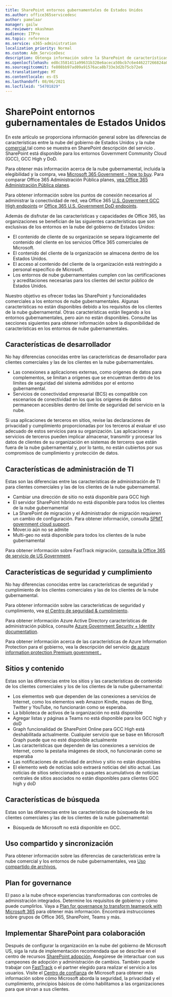 ```yaml
---
title: SharePoint entornos gubernamentales de Estados Unidos
ms.author: office365servicedesc
author: pamelaar
manager: gailw
ms.reviewer: mkashman
audience: ITPro
ms.topic: reference
ms.service: o365-administration
localization_priority: Normal
ms.custom: Adm_ServiceDesc
description: Obtenga información sobre la SharePoint de características para los clientes en la nube del gobierno de Estados Unidos.
ms.openlocfilehash: ed8c3581411a99631b328e6aceca50bcb7c6e446227266824a0f66916fa62216
ms.sourcegitcommit: fe808bb97ad09a91576aca8b733e3d2b75cb72e6
ms.translationtype: MT
ms.contentlocale: es-ES
ms.lasthandoff: 08/06/2021
ms.locfileid: "54701829"
---
```

# <a name="sharepoint-for-us-government-environments"></a>SharePoint entornos gubernamentales de Estados Unidos

En este artículo se proporciona información general sobre las diferencias de características entre la nube del gobierno de Estados Unidos y la nube [comercial,](../../sharepoint-online-service-description/sharepoint-online-service-description.md)tal como se muestra en SharePoint descripción del servicio . SharePoint está disponible para los entornos Government Community Cloud (GCC), GCC High y DoD. 

Para obtener más información acerca de la nube gubernamental, incluida la elegibilidad y la compra, vea [Microsoft 365 Government - how to buy](./microsoft-365-government-how-to-buy.md). Para comparar Office 365 Administración Pública planes, [vea Office 365 Administración Pública planes](https://www.microsoft.com/microsoft-365/government/compare-office-365-government-plans?rtc=1#EligibilityRequirements).

Para obtener información sobre los puntos de conexión necesarios al administrar la conectividad de red, vea Office 365 [U.S. Government GCC High endpoints](/office365/enterprise/office-365-u-s-government-gcc-high-endpoints#sharepoint-online-and-onedrive-for-business) or [Office 365 U.S. Government DoD endpoints](/office365/enterprise/office-365-u-s-government-dod-endpoints#sharepoint-online-and-onedrive-for-business).

Además de disfrutar de las características y capacidades de Office 365, las organizaciones se benefician de las siguientes características que son exclusivas de los entornos en la nube del gobierno de Estados Unidos:

-   El contenido de cliente de su organización se separa lógicamente del contenido del cliente en los servicios Office 365 comerciales de Microsoft.
-   El contenido del cliente de la organización se almacena dentro de los Estados Unidos.
-   El acceso al contenido del cliente de la organización está restringido a personal específico de Microsoft.
-   Los entornos de nube gubernamentales cumplen con las certificaciones y acreditaciones necesarias para los clientes del sector público de Estados Unidos.

Nuestro objetivo es ofrecer todas las SharePoint y funcionalidades comerciales a los entornos de nube gubernamentales. Algunas características no están disponibles debido a los requisitos de los clientes de la nube gubernamental. Otras características están llegando a los entornos gubernamentales, pero aún no están disponibles. Consulte las secciones siguientes para obtener información sobre la disponibilidad de características en los entornos de nube gubernamentales.

## <a name="developer-features"></a>Características de desarrollador

No hay diferencias conocidas entre las características de desarrollador para clientes comerciales y las de los clientes en la nube gubernamentales.

- Las conexiones a aplicaciones externas, como orígenes de datos para complementos, se limitan a orígenes que se encuentran dentro de los límites de seguridad del sistema admitidos por el entorno gubernamental.
- Servicios de conectividad empresarial (BCS) es compatible con escenarios de conectividad en los que los orígenes de datos permanecen accesibles dentro del límite de seguridad del servicio en la nube.

Si usa aplicaciones de terceros en sitios, revise las declaraciones de privacidad y cumplimiento proporcionadas por los terceros al evaluar el uso adecuado de estos servicios para su organización. Las aplicaciones y servicios de terceros pueden implicar almacenar, transmitir y procesar los datos de clientes de su organización en sistemas de terceros que están fuera de la nube gubernamental y, por lo tanto, no están cubiertos por sus compromisos de cumplimiento y protección de datos. 

## <a name="it-admin-features"></a>Características de administración de TI

Estas son las diferencias entre las características de administración de TI para clientes comerciales y las de los clientes de la nube gubernamental.

- Cambiar una dirección de sitio no está disponible para GCC high
- El servidor SharePoint híbrido no está disponible para todos los clientes de la nube gubernamental
- La SharePoint de migración y el Administrador de migración requieren un cambio de configuración. Para obtener información, consulta [SPMT government cloud support](/sharepointmigration/spmt-install-issues#government-cloud-support).
- Mover.io aún no se admite
- Multi-geo no está disponible para todos los clientes de la nube gubernamental

Para obtener información sobre FastTrack migración, [consulta la Office 365 de servicio de US Government](./office-365-us-government.md#data-migrations-performed-by-fasttrack).

## <a name="security-and-compliance-features"></a>Características de seguridad y cumplimiento

No hay diferencias conocidas entre las características de seguridad y cumplimiento de los clientes comerciales y las de los clientes de la nube gubernamental.

Para obtener información sobre las características de seguridad y cumplimiento, vea [el Centro de seguridad & cumplimiento](../office-365-securitycompliance-center.md).

Para obtener información Azure Active Directory características de administración pública, consulte [Azure Government Security + Identity documentation](/azure/azure-government/documentation-government-services-securityandidentity#azure-active-directory). 

Para obtener información acerca de las características de Azure Information Protection para el gobierno, vea la descripción del servicio [de azure information protection Premium government .](/enterprise-mobility-security/solutions/ems-aip-premium-govt-service-description) 

## <a name="sites-and-content"></a>Sitios y contenido

Estas son las diferencias entre los sitios y las características de contenido de los clientes comerciales y los de los clientes de la nube gubernamental:

- Los elementos web que dependen de las conexiones a servicios de Internet, como los elementos web Amazon Kindle, mapas de Bing, Twitter y YouTube, no funcionarán como se esperaba.
- La biblioteca de activos de la organización no está disponible
- Agregar listas y páginas a Teams no está disponible para los GCC high y doD
- Graph funcionalidad de SharePoint Online para GCC High está deshabilitada actualmente. Cualquier servicio que se base en Microsoft Graph puede que no esté disponible actualmente
- Las características que dependen de las conexiones a servicios de Internet, como la pestaña imágenes de stock, no funcionarán como se esperaba
- Las notificaciones de actividad de archivo y sitio no están disponibles
- El elemento web de noticias solo extraerá noticias del sitio actual. Las noticias de sitios seleccionados o paquetes acumulativos de noticias centrales de sitios asociados no están disponibles para clientes GCC high y doD

## <a name="search-features"></a>Características de búsqueda

Estas son las diferencias entre las características de búsqueda de los clientes comerciales y las de los clientes de la nube gubernamental:

- Búsqueda de Microsoft no está disponible en GCC.

## <a name="sharing-and-sync"></a>Uso compartido y sincronización

Para obtener información sobre las diferencias de características entre la nube comercial y los entornos de nube gubernamentales, vea [Uso compartido de archivos.](./gcc-high-and-dod.md#file-sharing)

## <a name="plan-for-governance"></a>Plan for governance

El paso a la nube ofrece experiencias transformadoras con controles de administración integrados. Determine los requisitos de gobierno y cómo puede cumplirlos. Vaya a [Plan for governance to transform teamwork with Microsoft 365](https://resources.techcommunity.microsoft.com/teamwork-governance/) para obtener más información. Encontrará instrucciones sobre grupos de Office 365, SharePoint, Teams y más.

## <a name="deploy-sharepoint-for-collaboration"></a>Implementar SharePoint para colaboración

Después de configurar la organización en la nube del gobierno de Microsoft US, siga la ruta de implementación recomendada que se describe en el centro de recursos [SharePoint adopción.](https://resources.techcommunity.microsoft.com/resources/SharePoint-adoption/) Asegúrese de interactuar con sus campeones de adopción y administración de cambios.
También puede trabajar con [FastTrack](https://www.microsoft.com/fasttrack) o el partner elegido para realizar el servicio a los usuarios.
Visite el [Centro de confianza](https://www.microsoft.com/trust-center) de Microsoft para obtener más información sobre cómo Microsoft aborda la seguridad, la privacidad y el cumplimiento, principios básicos de cómo habilitamos a las organizaciones para que sirvan a sus clientes.
